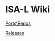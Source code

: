 ﻿# ISA-L Wiki

[Ports\Repos](https://github.com/01org/isa-l/wiki/Ports--Repos)

[Releases](https://github.com/01org/isa-l/wiki/Releases)



